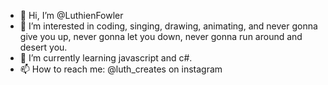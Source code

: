 - 👋 Hi, I’m @LuthienFowler 
- 👀 I’m interested in coding, singing, drawing, animating, and never gonna give you up, never gonna let you down, never gonna run around and desert you.
- 🌱 I’m currently learning javascript and c#.
- 📫 How to reach me: @luth_creates on instagram

<!---
LuthienFowler/LuthienFowler is a ✨ special ✨ repository because its `README.md` (this file) appears on your GitHub profile.
You can click the Preview link to take a look at your changes.
--->
